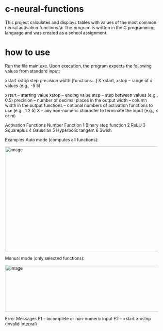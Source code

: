 # c-neural-functions
This project calculates and displays tables with values of the most common neural activation functions.\n
The program is written in the C programming language and was created as a school assignment.

# how to use
Run the file main.exe.
Upon execution, the program expects the following values from standard input:

xstart xstop step precision width [functions...] X
xstart, xstop – range of x values (e.g., -5 5)

xstart – starting value
xstop – ending value
step – step between values (e.g., 0.5)
precision – number of decimal places in the output
width – column width in the output
functions – optional numbers of activation functions to use (e.g., 1 2 5)
X – any non-numeric character to terminate the input (e.g., x or m)

Activation Functions
Number	Function
1	Binary step function
2	ReLU
3	Squareplus
4	Gaussian
5	Hyperbolic tangent
6	Swish

Examples
Auto mode (computes all functions):

<img width="869" height="345" alt="image" src="https://github.com/user-attachments/assets/dee553fa-27aa-42dc-a6f8-e12e768138be" />


Manual mode (only selected functions):

<img width="980" height="154" alt="image" src="https://github.com/user-attachments/assets/2f6a3b5e-e3ef-4f18-842f-353097c2eec6" />


Error Messages
E1 – incomplete or non-numeric input
E2 – xstart ≥ xstop (invalid interval)
